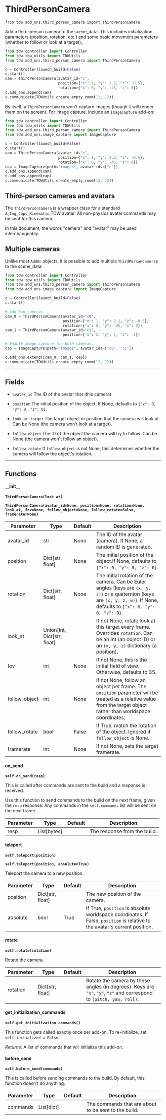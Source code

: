 # ThirdPersonCamera

`from tdw.add_ons.third_person_camera import ThirdPersonCamera`

Add a third-person camera to the scene_data. This includes initialization parameters (position, rotation, etc.) and some basic movement parameters (whether to follow or look at a target),.

```python
from tdw.controller import Controller
from tdw.tdw_utils import TDWUtils
from tdw.add_ons.third_person_camera import ThirdPersonCamera

c = Controller(launch_build=False)
c.start()
cam = ThirdPersonCamera(avatar_id="c",
                        position={"x": 1, "y": 2.2, "z": -0.5},
                        rotation={"x": 0, "y": -45, "z": 0})
c.add_ons.append(cam)
c.communicate(TDWUtils.create_empty_room(12, 12))
```

By itself, a `ThirdPersonCamera` won't capture images (though it will render them on the screen). For image capture, include an `ImageCapture` add-on:

```python
from tdw.controller import Controller
from tdw.tdw_utils import TDWUtils
from tdw.add_ons.third_person_camera import ThirdPersonCamera
from tdw.add_ons.image_capture import ImageCapture

c = Controller(launch_build=False)
c.start()
cam = ThirdPersonCamera(avatar_id="c",
                        position={"x": 1, "y": 2.2, "z": -0.5},
                        rotation={"x": 0, "y": -45, "z": 0})
cap = ImageCapture(path="images", avatar_ids=["c"])
c.add_ons.append(cam)
c.add_ons.append(cap)
c.communicate(TDWUtils.create_empty_room(12, 12))
```

## Third-person cameras and avatars

The `ThirdPersonCamera` is a wrapper class for a standard `A_Img_Caps_Kinematic` TDW avatar. All non-physics avatar commands may be sent for this camera.

In this document, the words "camera" and "avatar" may be used interchangeably.

## Multiple cameras

Unlike most `AddOn` objects, it is possible to add multiple `ThirdPersonCamera`s to the scene_data:

```python
from tdw.controller import Controller
from tdw.tdw_utils import TDWUtils
from tdw.add_ons.third_person_camera import ThirdPersonCamera
from tdw.add_ons.image_capture import ImageCapture

c = Controller(launch_build=False)
c.start()

# Add two cameras.
cam_0 = ThirdPersonCamera(avatar_id="c0",
                          position={"x": 1, "y": 2.2, "z": -0.5},
                          rotation={"x": 0, "y": -45, "z": 0})
cam_1 = ThirdPersonCamera(avatar_id="c1",
                          position={"x": 2, "y": 1, "z": -5})

# Enable image capture for both cameras.
cap = ImageCapture(path="images", avatar_ids=["c0", "c1"])

c.add_ons.extend([cam_0, cam_1, cap])
c.communicate(TDWUtils.create_empty_room(12, 12))
```

***

## Fields

- `avatar_id` The ID of the avatar that (this camera).

- `position` The initial position of the object. If None, defaults to `{"x": 0, "y": 0, "z": 0}`.

- `look_at_target` The target object or position that the camera will look at. Can be None (the camera won't look at a target).

- `follow_object` The ID of the object the camera will try to follow. Can be None (the camera won't follow an object).

- `follow_rotate` If `follow_object` is not None, this determines whether the camera will follow the object's rotation.

***

## Functions

#### \_\_init\_\_

**`ThirdPersonCamera(look_at)`**

**`ThirdPersonCamera(avatar_id=None, position=None, rotation=None, look_at, fov=None, follow_object=None, follow_rotate=False, framerate=None)`**

| Parameter | Type | Default | Description |
| --- | --- | --- | --- |
| avatar_id |  str  | None | The ID of the avatar (camera). If None, a random ID is generated. |
| position |  Dict[str, float] | None | The initial position of the object.If None, defaults to `{"x": 0, "y": 0, "z": 0}`. |
| rotation |  Dict[str, float] | None | The initial rotation of the camera. Can be Euler angles (keys are `(x, y, z)`) or a quaternion (keys are `(x, y, z, w)`). If None, defaults to `{"x": 0, "y": 0, "z": 0}`. |
| look_at |  Union[int, Dict[str, float] |  | If not None, rotate look at this target every frame. Overrides `rotation`. Can be an int (an object ID) or an `(x, y, z)` dictionary (a position). |
| fov |  int  | None | If not None, this is the initial field of view. Otherwise, defaults to 35. |
| follow_object |  int  | None | If not None, follow an object per frame. The `position` parameter will be treated as a relative value from the target object rather than worldspace coordinates. |
| follow_rotate |  bool  | False | If True, match the rotation of the object. Ignored if `follow_object` is None. |
| framerate |  int  | None | If not None, sets the target framerate. |

#### on_send

**`self.on_send(resp)`**

This is called after commands are sent to the build and a response is received.

Use this function to send commands to the build on the next frame, given the `resp` response.
Any commands in the `self.commands` list will be sent on the next frame.

| Parameter | Type | Default | Description |
| --- | --- | --- | --- |
| resp |  List[bytes] |  | The response from the build. |

#### teleport

**`self.teleport(position)`**

**`self.teleport(position, absolute=True)`**

Teleport the camera to a new position.

| Parameter | Type | Default | Description |
| --- | --- | --- | --- |
| position |  Dict[str, float] |  | The new position of the camera. |
| absolute |  bool  | True | If True, `position` is absolute worldspace coordinates. If False, `position` is relative to the avatar's current position. |

#### rotate

**`self.rotate(rotation)`**

Rotate the camera.

| Parameter | Type | Default | Description |
| --- | --- | --- | --- |
| rotation |  Dict[str, float] |  | Rotate the camera by these angles (in degrees). Keys are `"x"`, `"y"`, `"z"` and correspond to `(pitch, yaw, roll)`. |

#### get_initialization_commands

**`self.get_initialization_commands()`**

This function gets called exactly once per add-on. To re-initialize, set `self.initialized = False`.

_Returns:_  A list of commands that will initialize this add-on.

#### before_send

**`self.before_send(commands)`**

This is called before sending commands to the build. By default, this function doesn't do anything.

| Parameter | Type | Default | Description |
| --- | --- | --- | --- |
| commands |  List[dict] |  | The commands that are about to be sent to the build. |



